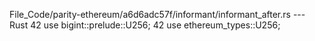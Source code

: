 File_Code/parity-ethereum/a6d6adc57f/informant/informant_after.rs --- Rust
42         use bigint::prelude::U256;                                                                                                                        42         use ethereum_types::U256;

